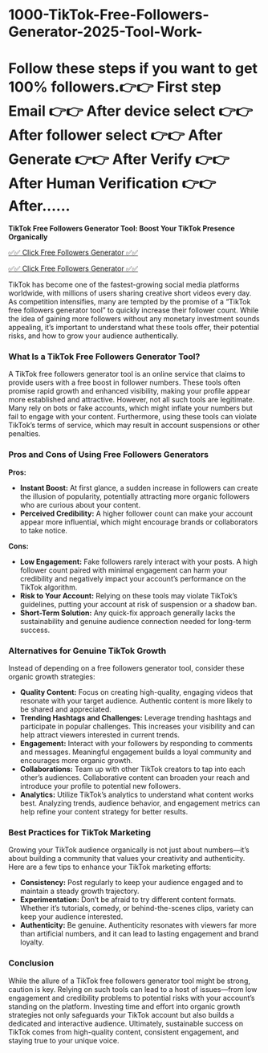 # 1000-TikTok-Free-Followers-Generator-2025-Tool-Work-
# Follow these steps if you want to get 100% followers.👉👉 First step Email 👉👉 After device select 👉👉 After follower select 👉👉 After Generate 👉👉 After Verify 👉👉 After Human Verification 👉👉 After......

**TikTok Free Followers Generator Tool: Boost Your TikTok Presence Organically**

[✅✅ Click Free Followers Generator ✅✅](https://freegiftcardus.com/tff/)

[✅✅ Click Free Followers Generator ✅✅](https://freegiftcardus.com/tff/)

TikTok has become one of the fastest-growing social media platforms worldwide, with millions of users sharing creative short videos every day. As competition intensifies, many are tempted by the promise of a “TikTok free followers generator tool” to quickly increase their follower count. While the idea of gaining more followers without any monetary investment sounds appealing, it’s important to understand what these tools offer, their potential risks, and how to grow your audience authentically.

### What Is a TikTok Free Followers Generator Tool?

A TikTok free followers generator tool is an online service that claims to provide users with a free boost in follower numbers. These tools often promise rapid growth and enhanced visibility, making your profile appear more established and attractive. However, not all such tools are legitimate. Many rely on bots or fake accounts, which might inflate your numbers but fail to engage with your content. Furthermore, using these tools can violate TikTok’s terms of service, which may result in account suspensions or other penalties.

### Pros and Cons of Using Free Followers Generators

**Pros:**  
- **Instant Boost:** At first glance, a sudden increase in followers can create the illusion of popularity, potentially attracting more organic followers who are curious about your content.
- **Perceived Credibility:** A higher follower count can make your account appear more influential, which might encourage brands or collaborators to take notice.

**Cons:**  
- **Low Engagement:** Fake followers rarely interact with your posts. A high follower count paired with minimal engagement can harm your credibility and negatively impact your account’s performance on the TikTok algorithm.
- **Risk to Your Account:** Relying on these tools may violate TikTok’s guidelines, putting your account at risk of suspension or a shadow ban.
- **Short-Term Solution:** Any quick-fix approach generally lacks the sustainability and genuine audience connection needed for long-term success.

### Alternatives for Genuine TikTok Growth

Instead of depending on a free followers generator tool, consider these organic growth strategies:

- **Quality Content:** Focus on creating high-quality, engaging videos that resonate with your target audience. Authentic content is more likely to be shared and appreciated.
- **Trending Hashtags and Challenges:** Leverage trending hashtags and participate in popular challenges. This increases your visibility and can help attract viewers interested in current trends.
- **Engagement:** Interact with your followers by responding to comments and messages. Meaningful engagement builds a loyal community and encourages more organic growth.
- **Collaborations:** Team up with other TikTok creators to tap into each other’s audiences. Collaborative content can broaden your reach and introduce your profile to potential new followers.
- **Analytics:** Utilize TikTok’s analytics to understand what content works best. Analyzing trends, audience behavior, and engagement metrics can help refine your content strategy for better results.

### Best Practices for TikTok Marketing

Growing your TikTok audience organically is not just about numbers—it’s about building a community that values your creativity and authenticity. Here are a few tips to enhance your TikTok marketing efforts:

- **Consistency:** Post regularly to keep your audience engaged and to maintain a steady growth trajectory.
- **Experimentation:** Don’t be afraid to try different content formats. Whether it’s tutorials, comedy, or behind-the-scenes clips, variety can keep your audience interested.
- **Authenticity:** Be genuine. Authenticity resonates with viewers far more than artificial numbers, and it can lead to lasting engagement and brand loyalty.

### Conclusion

While the allure of a TikTok free followers generator tool might be strong, caution is key. Relying on such tools can lead to a host of issues—from low engagement and credibility problems to potential risks with your account’s standing on the platform. Investing time and effort into organic growth strategies not only safeguards your TikTok account but also builds a dedicated and interactive audience. Ultimately, sustainable success on TikTok comes from high-quality content, consistent engagement, and staying true to your unique voice.
